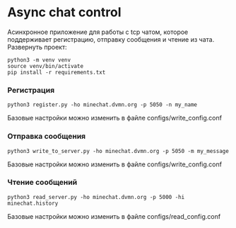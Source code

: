 # Async chat control
Асинхронное приложение для работы с tcp чатом, которое поддерживает регистрацию, отправку сообщения и чтение из чата. Развернуть проект:
```
python3 -m venv venv
source venv/bin/activate
pip install -r requirements.txt
```

### Регистрация
```
python3 register.py -ho minechat.dvmn.org -p 5050 -n my_name
```
Базовые настройки можно изменить в файле configs/write_config.conf

### Отправка сообщения
```
python3 write_to_server.py -ho minechat.dvmn.org -p 5050 -m my_message
```
Базовые настройки можно изменить в файле configs/write_config.conf

### Чтение сообщений
```
python3 read_server.py -ho minechat.dvmn.org -p 5000 -hi minechat.history
```
Базовые настройки можно изменить в файле configs/read_config.conf
